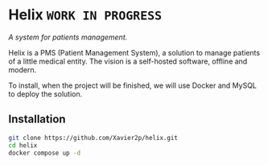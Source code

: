 # Helix `WORK IN PROGRESS`

*A system for patients management.*

Helix is a PMS (Patient Management System), a solution to manage patients of a little medical entity.
The vision is a self-hosted software, offline and modern.

To install, when the project will be finished, we will use Docker and MySQL to deploy the solution.

## Installation

```bash
git clone https://github.com/Xavier2p/helix.git
cd helix
docker compose up -d
```
